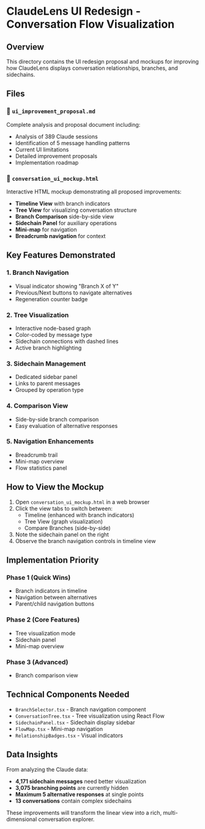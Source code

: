 # ClaudeLens UI Redesign - Conversation Flow Visualization

## Overview
This directory contains the UI redesign proposal and mockups for improving how ClaudeLens displays conversation relationships, branches, and sidechains.

## Files

### 📄 `ui_improvement_proposal.md`
Complete analysis and proposal document including:
- Analysis of 389 Claude sessions
- Identification of 5 message handling patterns
- Current UI limitations
- Detailed improvement proposals
- Implementation roadmap

### 🎨 `conversation_ui_mockup.html`
Interactive HTML mockup demonstrating all proposed improvements:
- **Timeline View** with branch indicators
- **Tree View** for visualizing conversation structure
- **Branch Comparison** side-by-side view
- **Sidechain Panel** for auxiliary operations
- **Mini-map** for navigation
- **Breadcrumb navigation** for context

## Key Features Demonstrated

### 1. Branch Navigation
- Visual indicator showing "Branch X of Y"
- Previous/Next buttons to navigate alternatives
- Regeneration counter badge

### 2. Tree Visualization
- Interactive node-based graph
- Color-coded by message type
- Sidechain connections with dashed lines
- Active branch highlighting

### 3. Sidechain Management
- Dedicated sidebar panel
- Links to parent messages
- Grouped by operation type

### 4. Comparison View
- Side-by-side branch comparison
- Easy evaluation of alternative responses

### 5. Navigation Enhancements
- Breadcrumb trail
- Mini-map overview
- Flow statistics panel

## How to View the Mockup

1. Open `conversation_ui_mockup.html` in a web browser
2. Click the view tabs to switch between:
   - Timeline (enhanced with branch indicators)
   - Tree View (graph visualization)
   - Compare Branches (side-by-side)
3. Note the sidechain panel on the right
4. Observe the branch navigation controls in timeline view

## Implementation Priority

### Phase 1 (Quick Wins)
- Branch indicators in timeline
- Navigation between alternatives
- Parent/child navigation buttons

### Phase 2 (Core Features)
- Tree visualization mode
- Sidechain panel
- Mini-map overview

### Phase 3 (Advanced)
- Branch comparison view

## Technical Components Needed

- `BranchSelector.tsx` - Branch navigation component
- `ConversationTree.tsx` - Tree visualization using React Flow
- `SidechainPanel.tsx` - Sidechain display sidebar
- `FlowMap.tsx` - Mini-map navigation
- `RelationshipBadges.tsx` - Visual indicators

## Data Insights

From analyzing the Claude data:
- **4,171 sidechain messages** need better visualization
- **3,075 branching points** are currently hidden
- **Maximum 5 alternative responses** at single points
- **13 conversations** contain complex sidechains

These improvements will transform the linear view into a rich, multi-dimensional conversation explorer.

